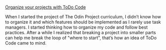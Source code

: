 [Organize your projects with ToDo Code](https://elen-afipe.github.io/todo-list/)

When I started the project of The Odin Project curriculum, I didn’t know how to organize it and which features should be implemented as I rarely use task managers. I started thinking how to organize my code and follow best practices. After a while I realized that breaking a project into smaller parts can help me break the loop of "where to start", that’s how an idea of ToDo Code came to mind. 



